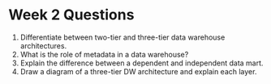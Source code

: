 # Week 2 Questions

1. Differentiate between two-tier and three-tier data warehouse architectures.
2. What is the role of metadata in a data warehouse?
3. Explain the difference between a dependent and independent data mart.
4. Draw a diagram of a three-tier DW architecture and explain each layer.
